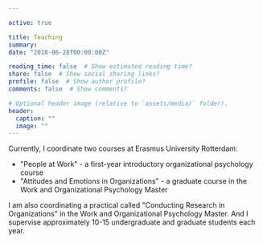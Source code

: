 ```yaml
---

active: true

title: Teaching
summary: 
date: "2018-06-28T00:00:00Z"

reading_time: false  # Show estimated reading time?
share: false  # Show social sharing links?
profile: false  # Show author profile?
comments: false  # Show comments?

# Optional header image (relative to `assets/media/` folder).
header: 
  caption: ""
  image: ""
---
```


Currently, I coordinate two courses at Erasmus University Rotterdam:
 - "People at Work" - a first-year introductory organizational psychology course
- "Attitudes and Emotions in Organizations" - a graduate course in the Work and Organizational Psychology Master

I am also coordinating a practical called "Conducting Research in Organizations" in the Work and Organizational Psychology Master.
And I  supervise approximately 10-15 undergraduate and graduate students each year.